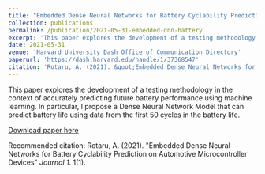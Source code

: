 ```yaml
---
title: "Embedded Dense Neural Networks for Battery Cyclability Prediction on Automotive Microcontroller Devices "
collection: publications
permalink: /publication/2021-05-31-embedded-dnn-battery
excerpt: 'This paper explores the development of a testing methodology in the context of accurately predicting future battery performance using machine learning. In particular, I propose a Dense Neural Network Model that can predict battery life using data from the first 50 cycles in the battery life.'
date: 2021-05-31
venue: 'Harvard University Dash Office of Communication Directory'
paperurl: 'https://dash.harvard.edu/handle/1/37368547'
citation: 'Rotaru, A. (2021). &quot;Embedded Dense Neural Networks for Battery Cyclability Prediction on Automotive Microcontroller Devices&quot; <i>Journal 1</i>. 1(1).'
---
```

This paper explores the development of a testing methodology in the context of accurately predicting future battery performance using machine learning. In particular, I propose a Dense Neural Network Model that can predict battery life using data from the first 50 cycles in the battery life.

[Download paper here](https://dash.harvard.edu/handle/1/37368547)

Recommended citation: Rotaru, A. (2021). "Embedded Dense Neural Networks for Battery Cyclability Prediction on Automotive Microcontroller Devices" <i>Journal 1</i>. 1(1).